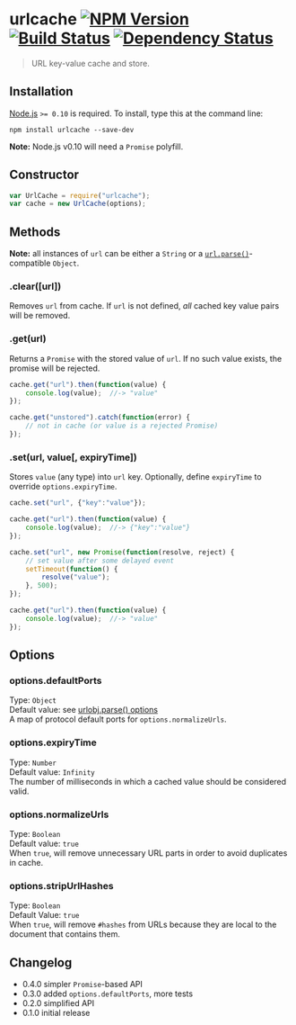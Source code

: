 # urlcache [![NPM Version][npm-image]][npm-url] [![Build Status][travis-image]][travis-url] [![Dependency Status][david-image]][david-url]

> URL key-value cache and store.

## Installation

[Node.js](http://nodejs.org/) `>= 0.10` is required. To install, type this at the command line:

```shell
npm install urlcache --save-dev
```
**Note:** Node.js v0.10 will need a `Promise` polyfill.


## Constructor
```js
var UrlCache = require("urlcache");
var cache = new UrlCache(options);
```


## Methods
**Note:** all instances of `url` can be either a `String` or a [`url.parse()`](https://nodejs.org/api/url.html#url_url_parse_urlstr_parsequerystring_slashesdenotehost)-compatible `Object`.

### .clear([url])
Removes `url` from cache. If `url` is not defined, *all* cached key value pairs will be removed.

### .get(url)
Returns a `Promise` with the stored value of `url`. If no such value exists, the promise will be rejected.
```js
cache.get("url").then(function(value) {
    console.log(value);  //-> "value"
});

cache.get("unstored").catch(function(error) {
    // not in cache (or value is a rejected Promise)
});
```

### .set(url, value[, expiryTime])
Stores `value` (any type) into `url` key. Optionally, define `expiryTime` to override `options.expiryTime`.
```js
cache.set("url", {"key":"value"});

cache.get("url").then(function(value) {
    console.log(value);  //-> {"key":"value"}
});

cache.set("url", new Promise(function(resolve, reject) {
	// set value after some delayed event
	setTimeout(function() {
		resolve("value");
	}, 500);
});

cache.get("url").then(function(value) {
    console.log(value);  //-> "value"
});
```


## Options

### options.defaultPorts
Type: `Object`  
Default value: see [urlobj.parse() options](https://github.com/stevenvachon/urlobj)  
A map of protocol default ports for `options.normalizeUrls`.

### options.expiryTime
Type: `Number`  
Default value: `Infinity`  
The number of milliseconds in which a cached value should be considered valid.

### options.normalizeUrls
Type: `Boolean`  
Default value: `true`  
When `true`, will remove unnecessary URL parts in order to avoid duplicates in cache.

### options.stripUrlHashes
Type: `Boolean`  
Default Value: `true`  
When `true`, will remove `#hashes` from URLs because they are local to the document that contains them.


## Changelog
* 0.4.0 simpler `Promise`-based API
* 0.3.0 added `options.defaultPorts`, more tests
* 0.2.0 simplified API
* 0.1.0 initial release


[npm-image]: https://img.shields.io/npm/v/urlcache.svg
[npm-url]: https://npmjs.org/package/urlcache
[travis-image]: https://img.shields.io/travis/stevenvachon/urlcache.svg
[travis-url]: https://travis-ci.org/stevenvachon/urlcache
[david-image]: https://img.shields.io/david/stevenvachon/urlcache.svg
[david-url]: https://david-dm.org/stevenvachon/urlcache
